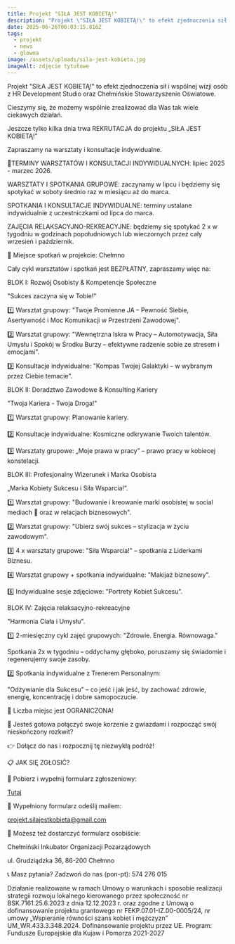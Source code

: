 ```yaml
---
title: Projekt "SIŁA JEST KOBIETĄ!"
description: "Projekt \"SIŁA JEST KOBIETĄ!\" to efekt zjednoczenia sił i wspólnej wizji osób z HR Development Studio oraz Chełmińskie Stowarzyszenie Oświatowe.  Cieszymy się, że możemy wspólnie zrealizować dla Was tak wiele ciekawych działań.  Jeszcze tylko kilka dnia trwa REKRUTACJA do projektu „SIŁA JEST KOBIETĄ!”  Zapraszamy na warsztaty i konsultacje indywidualne.  \U0001F4C5TERMINY WARSZTATÓW I KONSULTACJI INDYWIDUALNYCH: lipiec 2025 - [...]"
date: 2025-06-26T06:03:15.816Z
tags:
  - projekt
  - news
  - glowna
image: /assets/uploads/sila-jest-kobieta.jpg
imageAlt: zdjęcie tytułowe
---
```

Projekt "SIŁA JEST KOBIETĄ!" to efekt zjednoczenia sił i wspólnej wizji osób z HR Development Studio oraz Chełmińskie Stowarzyszenie Oświatowe.

Cieszymy się, że możemy wspólnie zrealizować dla Was tak wiele ciekawych działań.

Jeszcze tylko kilka dnia trwa REKRUTACJA do projektu „SIŁA JEST KOBIETĄ!”

Zapraszamy na warsztaty i konsultacje indywidualne.

📅TERMINY WARSZTATÓW I KONSULTACJI INDYWIDUALNYCH: lipiec 2025 - marzec 2026.

WARSZTATY I SPOTKANIA GRUPOWE: zaczynamy w lipcu i będziemy się spotykać w soboty średnio raz w miesiącu aż do marca.

SPOTKANIA I KONSULTACJE INDYWIDUALNE: terminy ustalane indywidualnie z uczestniczkami od lipca do marca.

ZAJĘCIA RELAKSACYJNO-REKREACYJNE: będziemy się spotykać 2 x w tygodniu w godzinach popołudniowych lub wieczornych przez cały wrzesień i październik.

📍 Miejsce spotkań w projekcie: Chełmno

Cały cykl warsztatów i spotkań jest BEZPŁATNY, zapraszamy więc na:

BLOK I: Rozwój Osobisty & Kompetencje Społeczne

"Sukces zaczyna się w Tobie!"

1️⃣ Warsztat grupowy: "Twoje Promienne JA – Pewność Siebie, Asertywność i Moc Komunikacji w Przestrzeni Zawodowej".

2️⃣ Warsztat grupowy: "Wewnętrzna Iskra w Pracy – Automotywacja, Siła Umysłu i Spokój w Środku Burzy – efektywne radzenie sobie ze stresem i emocjami".

3️⃣ Konsultacje indywidualne: "Kompas Twojej Galaktyki – w wybranym przez Ciebie temacie".

BLOK II: Doradztwo Zawodowe & Konsulting Kariery

"Twoja Kariera - Twoja Droga!"

1️⃣ Warsztat grupowy: Planowanie kariery.

2️⃣ Konsultacje indywidualne: Kosmiczne odkrywanie Twoich talentów.

3️⃣ Warsztaty grupowe: „Moje prawa w pracy” – prawo pracy w kobiecej konstelacji.

BLOK III: Profesjonalny Wizerunek i Marka Osobista

„Marka Kobiety Sukcesu i Siła Wsparcia!”.

1️⃣ Warsztat grupowy: "Budowanie i kreowanie marki osobistej w social mediach 📱 oraz w relacjach biznesowych".

2️⃣ Warsztat grupowy: "Ubierz swój sukces – stylizacja w życiu zawodowym".

3️⃣ 4 x warsztaty grupowe: "Siła Wsparcia!" – spotkania z Liderkami Biznesu.

4️⃣ Warsztat grupowy + spotkania indywidualne: "Makijaż biznesowy".

5️⃣ Indywidualne sesje zdjęciowe: "Portrety Kobiet Sukcesu".

BLOK IV: Zajęcia relaksacyjno-rekreacyjne

"Harmonia Ciała i Umysłu".

1️⃣ 2-miesięczny cykl zajęć grupowych: "Zdrowie. Energia. Równowaga."

Spotkania 2x w tygodniu – oddychamy głęboko, poruszamy się świadomie i regenerujemy swoje zasoby.

2️⃣ Spotkania indywidualne z Trenerem Personalnym:

"Odżywianie dla Sukcesu" – co jeść i jak jeść, by zachować zdrowie, energię, koncentrację i dobre samopoczucie.

📌 Liczba miejsc jest OGRANICZONA!

💫 Jesteś gotowa połączyć swoje korzenie z gwiazdami i rozpocząć swój nieskończony rozkwit?

👉 Dołącz do nas i rozpocznij tę niezwykłą podróż!

📋 JAK SIĘ ZGŁOSIĆ?

📝 Pobierz i wypełnij formularz zgłoszeniowy:

[Tutaj](https://docs.google.com/document/d/1WvDJyysK0LRfLD4rJSTDHhFXtZMSl53d/edit)

📧 Wypełniony formularz odeślij mailem:

projekt.silajestkobieta@gmail.com

🏢 Możesz też dostarczyć formularz osobiście:

Chełmiński Inkubator Organizacji Pozarządowych

ul. Grudziądzka 36, 86-200 Chełmno

📞 Masz pytania? Zadzwoń do nas (pon-pt): 574 276 015

Działanie realizowane w ramach Umowy o warunkach i sposobie realizacji strategii rozwoju lokalnego kierowanego przez społeczność nr BSK.7161.25.6.2023 z dnia 12.12.2023 r. oraz zgodne z Umową o dofinansowanie projektu grantowego nr FEKP.07.01-IZ.00-0005/24, nr umowy „Wspieranie równości szans kobiet i mężczyzn” UM_WR.433.3.348.2024. Dofinansowanie projektu przez UE. Program: Fundusze Europejskie dla Kujaw i Pomorza 2021-2027

